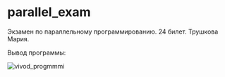# parallel_exam
Экзамен по параллельному программированию. 24 билет. Трушкова Мария.

Вывод программы:

![vivod_progmmmi](https://github.com/user-attachments/assets/c6b50ee0-7fb5-468e-996d-56e68bfb7d77)
